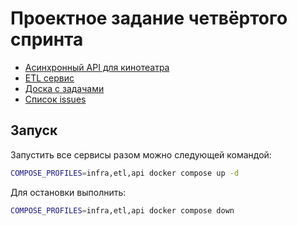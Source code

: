 # Проектное задание четвёртого спринта

- [Асинхронный API для кинотеатра](./async_api)
- [ETL сервис](./etl)
- [Доска с задачами](https://github.com/users/a1d4r/projects/2)
- [Список issues](https://github.com/a1d4r/practicum-async-api/issues)

## Запуск

Запустить все сервисы разом можно следующей командой:

```bash
COMPOSE_PROFILES=infra,etl,api docker compose up -d
```

Для остановки выполнить:

```bash
COMPOSE_PROFILES=infra,etl,api docker compose down
```
